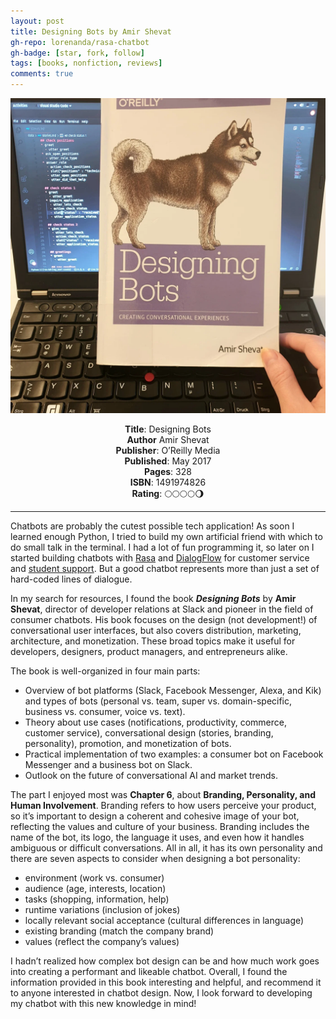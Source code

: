 ```yaml
---
layout: post
title: Designing Bots by Amir Shevat
gh-repo: lorenanda/rasa-chatbot
gh-badge: [star, fork, follow]
tags: [books, nonfiction, reviews]
comments: true
---
```


![cover](../assets/img/designingBots.jpg)

<div align="center"><strong>Title</strong>: Designing Bots</div>
<div align="center"><strong>Author</strong> Amir Shevat</div>
<div align="center"><strong>Publisher</strong>: O’Reilly Media</div>
<div align="center"><strong>Published</strong>: May 2017</div>
<div align="center"><strong>Pages</strong>: 328</div>
<div align="center"><strong>ISBN</strong>: 1491974826</div>
<div align="center"><strong>Rating</strong>: 🌕🌕🌕🌕🌖</div>

___

Chatbots are probably the cutest possible tech application! As soon I learned enough Python, I tried to build my own artificial friend with which to do small talk in the terminal. I had a lot of fun programming it, so later on I started building chatbots with [Rasa](http://rasa.com/) and [DialogFlow](https://cloud.google.com/dialogflow) for customer service and [student support](https://github.com/lorenanda/rasa-chatbot). But a good chatbot represents more than just a set of hard-coded lines of dialogue.

In my search for resources, I found the book ***Designing Bots*** by **Amir Shevat**, director of developer relations at Slack and pioneer in the field of consumer chatbots. His book focuses on the design (not development!) of conversational user interfaces, but also covers distribution, marketing, architecture, and monetization. These broad topics make it useful for developers, designers, product managers, and entrepreneurs alike.

The book is well-organized in four main parts:

* Overview of bot platforms (Slack, Facebook Messenger, Alexa, and Kik) and types of bots (personal vs. team, super vs. domain-specific, business vs. consumer, voice vs. text).
* Theory about use cases (notifications, productivity, commerce, customer service), conversational design (stories, branding, personality), promotion, and monetization of bots.
* Practical implementation of two examples: a consumer bot on Facebook Messenger and a business bot on Slack.
* Outlook on the future of conversational AI and market trends.

The part I enjoyed most was **Chapter 6**, about **Branding, Personality, and Human Involvement**. Branding refers to how users perceive your product, so it’s important to design a coherent and cohesive image of your bot, reflecting the values and culture of your business. Branding includes the name of the bot, its logo, the language it uses, and even how it handles ambiguous or difficult conversations. All in all, it has its own personality and there are seven aspects to consider when designing a bot personality:

* environment (work vs. consumer)
* audience (age, interests, location)
* tasks (shopping, information, help)
* runtime variations (inclusion of jokes)
* locally relevant social acceptance (cultural differences in language)
* existing branding (match the company brand)
* values (reflect the company’s values)

I hadn’t realized how complex bot design can be and how much work goes into creating a performant and likeable chatbot. Overall, I found the information provided in this book interesting and helpful, and recommend it to anyone interested in chatbot design. Now, I look forward to developing my chatbot with this new knowledge in mind!